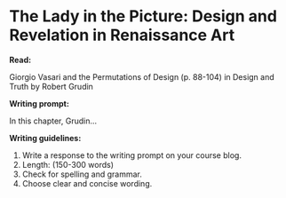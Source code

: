 # The Lady in the Picture: Design and Revelation in Renaissance Art

**Read:**

Giorgio Vasari and the Permutations of Design (p. 88-104) in Design and Truth by Robert Grudin

**Writing prompt:**

In this chapter, Grudin...

**Writing guidelines:**

1. Write a response to the writing prompt on your course blog.
2. Length: (150-300 words)
3. Check for spelling and grammar.
4. Choose clear and concise wording.